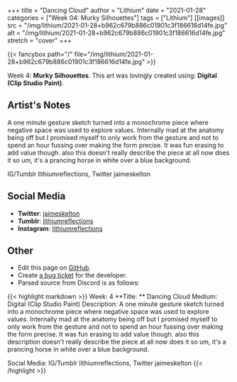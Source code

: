 +++
title =       "Dancing Cloud"
author =      "Lithium"
date =        "2021-01-28"
categories =  ["Week 04: Murky Silhouettes"]
tags =        ["Lithium"]
[[images]]
                      src = "/img/lithium/2021-01-28+b962c679b886c01901c3f186616d14fe.jpg"
                      alt = "/img/lithium/2021-01-28+b962c679b886c01901c3f186616d14fe.jpg"
                      stretch = "cover"
+++


{{< fancybox path="/" file="/img/lithium/2021-01-28+b962c679b886c01901c3f186616d14fe.jpg" >}}


Week 4: **Murky Silhouettes**. This art was lovingly created using: **Digital (Clip Studio Paint)**.

## Artist's Notes

A one minute gesture sketch turned into a monochrome piece where negative space was used to explore values. Internally mad at the anatomy being off but I promised myself to only work from the gesture and not to spend an hour fussing over making the form precise. It was fun erasing to add value though. also this doesn't really describe the piece at all now does it so um, it's a prancing horse in white over a blue background.

IG/Tumblr lithiumreflections, Twitter jaimeskelton

## Social Media

- **Twitter**: [jaimeskelton]()
- **Tumblr**: [lithiumreflections]()
- **Instagram**: [lithiumreflections]()


## Other

- Edit this page on [GitHub](https://github.com/teaminkling/web-refresh/edit/main/blog/content/blog/lithium-week-4-c9e7.md).
- Create [a bug ticket](https://github.com/teaminkling/web-refresh/issues/new?assignees=&labels=bug&template=problem-report.md&title=) for the developer.
- Parsed source from Discord is as follows:

{{< highlight markdown >}}
Week: 4
**Title:  ** Dancing Cloud
Medium: Digital (Clip Studio Paint)
Description: A one minute gesture sketch turned into a monochrome piece where negative space was used to explore values. Internally mad at the anatomy being off but I promised myself to only work from the gesture and not to spend an hour fussing over making the form precise. It was fun erasing to add value though. also this description doesn't really describe the piece at all now does it so um, it's a prancing horse in white over a blue background.

Social Media: IG/Tumblr lithiumreflections, Twitter jaimeskelton
{{< /highlight >}}